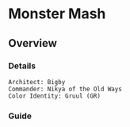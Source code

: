 # Monster Mash
## Overview
### Details
```
Architect: Bigby
Commander: Nikya of the Old Ways
Color Identity: Gruul (GR)
```

### Guide
